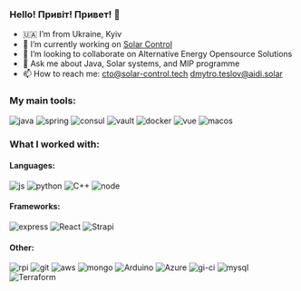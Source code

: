 ### Hello! Привіт! Привет! 👋

- 🇺🇦 I’m from Ukraine, Kyiv
- 🔭 I’m currently working on [Solar Control](https://solar-control.tech)
- 👯 I’m looking to collaborate on Alternative Energy Opensource Solutions
- 💬 Ask me about Java, Solar systems, and MIP programme
- 📫 How to reach me: [cto@solar-control.tech](mailto:cto@solar-control.tech) [dmytro.teslov@aidi.solar](mailto:dmytro.teslov@aidi.solar)

### My main tools:

![java](https://img.shields.io/badge/java-%23ED8B00.svg?&style=for-the-badge&logo=java&logoColor=white)
![spring](https://img.shields.io/badge/spring%20-%236DB33F.svg?&style=for-the-badge&logo=spring&logoColor=white)
![consul](https://img.shields.io/badge/-consul%20-%23ffffff?style=for-the-badge&logo=consul)
![vault](https://img.shields.io/badge/Vault%20-%23000000.svg?&style=for-the-badge&logo=vault&logoColor=white)
![docker](https://img.shields.io/badge/docker%20-%230db7ed.svg?&style=for-the-badge&logo=docker&logoColor=white)
![vue](https://img.shields.io/badge/vuejs%20-%2335495e.svg?&style=for-the-badge&logo=vue.js&logoColor=%234FC08D)
![macos](https://img.shields.io/badge/macos-E95420?style=for-the-badge&logo=macos&logoColor=black)

### What I worked with:
#### Languages: 
![js](https://img.shields.io/badge/javascript%20-%23323330.svg?&style=for-the-badge&logo=javascript&logoColor=%23F7DF1E) ![python](https://img.shields.io/badge/python%20-%2314354C.svg?&style=for-the-badge&logo=python&logoColor=white) <img alt="C++" src="https://img.shields.io/badge/c++%20-%2300599C.svg?&style=for-the-badge&logo=c%2B%2B&ogoColor=white"/> ![node](https://img.shields.io/badge/node.js%20-%2343853D.svg?&style=for-the-badge&logo=node.js&logoColor=white)
#### Frameworks:
![express](https://img.shields.io/badge/express.js%20-%23404d59.svg?&style=for-the-badge) <img alt="React" src="https://img.shields.io/badge/react%20-%2320232a.svg?&style=for-the-badge&logo=react&logoColor=%2361DAFB"/> <img alt="Strapi" src="https://img.shields.io/badge/strapi%20-%232E7EEA.svg?&style=for-the-badge&logo=strapi&logoColor=white" />
#### Other:
![rpi](https://img.shields.io/badge/-Raspberry%20Pi-C51A4A?style=for-the-badge&logo=Raspberry-Pi)
![git](https://img.shields.io/badge/git%20-%23F05033.svg?&style=for-the-badge&logo=git&logoColor=white)
![aws](https://img.shields.io/badge/AWS%20-%23FF9900.svg?&style=for-the-badge&logo=amazon-aws&logoColor=white)
![mongo](https://img.shields.io/badge/MongoDB-%234ea94b.svg?&style=for-the-badge&logo=mongodb&logoColor=white)
<img alt="Arduino" src="https://img.shields.io/badge/-Arduino-00979D?style=for-the-badge&logo=Arduino&logoColor=white"/>
<img alt="Azure" src="https://img.shields.io/badge/nextcloud%20-%230072C6.svg?&style=for-the-badge&logo=nextcloud&logoColor=white"/>
![gi-ci](https://img.shields.io/badge/github%20actions%20-%232671E5.svg?&style=for-the-badge&logo=github%20actions&logoColor=white)
![mysql](https://img.shields.io/badge/mysql-%2300f.svg?&style=for-the-badge&logo=mysql&logoColor=white)
 <img alt="Terraform" src="https://img.shields.io/badge/terraform%20-%235835CC.svg?&style=for-the-badge&logo=terraform&logoColor=white"/> 
